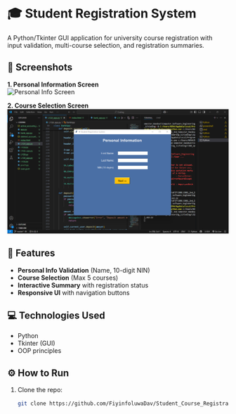 # 🎓 Student Registration System  

A Python/Tkinter GUI application for university course registration with input validation, multi-course selection, and registration summaries.  

## 📸 Screenshots  

**1. Personal Information Screen**  
![Personal Info Screen](?raw=true)  

**2. Course Selection Screen**  
![Course Selection](https://github.com/FiyinfoluwaDav/Student_Course_Registration/blob/main/Images_5/Interface.png?raw=true)  

## 🚀 Features  
- **Personal Info Validation** (Name, 10-digit NIN)  
- **Course Selection** (Max 5 courses)  
- **Interactive Summary** with registration status  
- **Responsive UI** with navigation buttons  

## 💻 Technologies Used  
- Python  
- Tkinter (GUI)  
- OOP principles  

## ⚙️ How to Run  
1. Clone the repo:  
   ```bash
   git clone https://github.com/FiyinfoluwaDav/Student_Course_Registration.git
